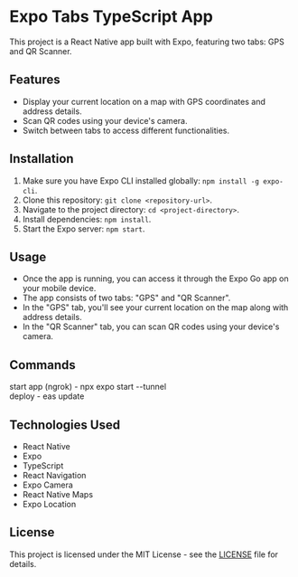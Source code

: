 # Expo Tabs TypeScript App

This project is a React Native app built with Expo, featuring two tabs: GPS and QR Scanner.

## Features

- Display your current location on a map with GPS coordinates and address details.
- Scan QR codes using your device's camera.
- Switch between tabs to access different functionalities.

## Installation

1. Make sure you have Expo CLI installed globally: `npm install -g expo-cli`.
2. Clone this repository: `git clone <repository-url>`.
3. Navigate to the project directory: `cd <project-directory>`.
4. Install dependencies: `npm install`.
5. Start the Expo server: `npm start`.

## Usage

- Once the app is running, you can access it through the Expo Go app on your mobile device.
- The app consists of two tabs: "GPS" and "QR Scanner".
- In the "GPS" tab, you'll see your current location on the map along with address details.
- In the "QR Scanner" tab, you can scan QR codes using your device's camera.

## Commands
start app (ngrok) - npx expo start --tunnel  
deploy - eas update

## Technologies Used

- React Native
- Expo
- TypeScript
- React Navigation
- Expo Camera
- React Native Maps
- Expo Location

## License

This project is licensed under the MIT License - see the [LICENSE](LICENSE) file for details.

